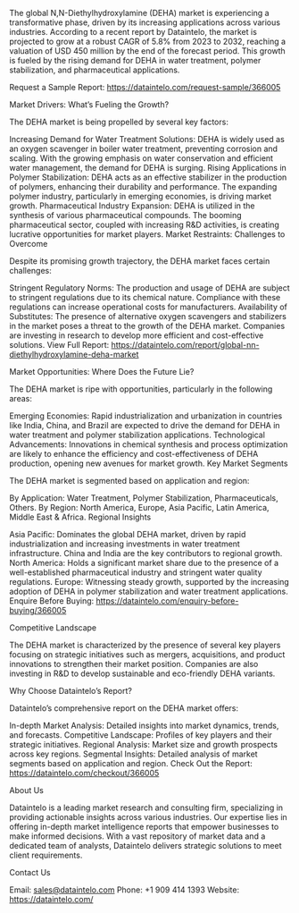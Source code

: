The global N,N-Diethylhydroxylamine (DEHA) market is experiencing a transformative phase, driven by its increasing applications across various industries. According to a recent report by Dataintelo, the market is projected to grow at a robust CAGR of 5.8% from 2023 to 2032, reaching a valuation of USD 450 million by the end of the forecast period. This growth is fueled by the rising demand for DEHA in water treatment, polymer stabilization, and pharmaceutical applications.

Request a Sample Report: https://dataintelo.com/request-sample/366005

Market Drivers: What’s Fueling the Growth?

The DEHA market is being propelled by several key factors:

Increasing Demand for Water Treatment Solutions: DEHA is widely used as an oxygen scavenger in boiler water treatment, preventing corrosion and scaling. With the growing emphasis on water conservation and efficient water management, the demand for DEHA is surging.
Rising Applications in Polymer Stabilization: DEHA acts as an effective stabilizer in the production of polymers, enhancing their durability and performance. The expanding polymer industry, particularly in emerging economies, is driving market growth.
Pharmaceutical Industry Expansion: DEHA is utilized in the synthesis of various pharmaceutical compounds. The booming pharmaceutical sector, coupled with increasing R&D activities, is creating lucrative opportunities for market players.
Market Restraints: Challenges to Overcome

Despite its promising growth trajectory, the DEHA market faces certain challenges:

Stringent Regulatory Norms: The production and usage of DEHA are subject to stringent regulations due to its chemical nature. Compliance with these regulations can increase operational costs for manufacturers.
Availability of Substitutes: The presence of alternative oxygen scavengers and stabilizers in the market poses a threat to the growth of the DEHA market. Companies are investing in research to develop more efficient and cost-effective solutions.
View Full Report: https://dataintelo.com/report/global-nn-diethylhydroxylamine-deha-market

Market Opportunities: Where Does the Future Lie?

The DEHA market is ripe with opportunities, particularly in the following areas:

Emerging Economies: Rapid industrialization and urbanization in countries like India, China, and Brazil are expected to drive the demand for DEHA in water treatment and polymer stabilization applications.
Technological Advancements: Innovations in chemical synthesis and process optimization are likely to enhance the efficiency and cost-effectiveness of DEHA production, opening new avenues for market growth.
Key Market Segments

The DEHA market is segmented based on application and region:

By Application: Water Treatment, Polymer Stabilization, Pharmaceuticals, Others.
By Region: North America, Europe, Asia Pacific, Latin America, Middle East & Africa.
Regional Insights

Asia Pacific: Dominates the global DEHA market, driven by rapid industrialization and increasing investments in water treatment infrastructure. China and India are the key contributors to regional growth.
North America: Holds a significant market share due to the presence of a well-established pharmaceutical industry and stringent water quality regulations.
Europe: Witnessing steady growth, supported by the increasing adoption of DEHA in polymer stabilization and water treatment applications.
Enquire Before Buying: https://dataintelo.com/enquiry-before-buying/366005

Competitive Landscape

The DEHA market is characterized by the presence of several key players focusing on strategic initiatives such as mergers, acquisitions, and product innovations to strengthen their market position. Companies are also investing in R&D to develop sustainable and eco-friendly DEHA variants.

Why Choose Dataintelo’s Report?

Dataintelo’s comprehensive report on the DEHA market offers:

In-depth Market Analysis: Detailed insights into market dynamics, trends, and forecasts.
Competitive Landscape: Profiles of key players and their strategic initiatives.
Regional Analysis: Market size and growth prospects across key regions.
Segmental Insights: Detailed analysis of market segments based on application and region.
Check Out the Report: https://dataintelo.com/checkout/366005


About Us

Dataintelo is a leading market research and consulting firm, specializing in providing actionable insights across various industries. Our expertise lies in offering in-depth market intelligence reports that empower businesses to make informed decisions. With a vast repository of market data and a dedicated team of analysts, Dataintelo delivers strategic solutions to meet client requirements.

Contact Us

Email: sales@dataintelo.com
Phone: +1 909 414 1393
Website: https://dataintelo.com/

